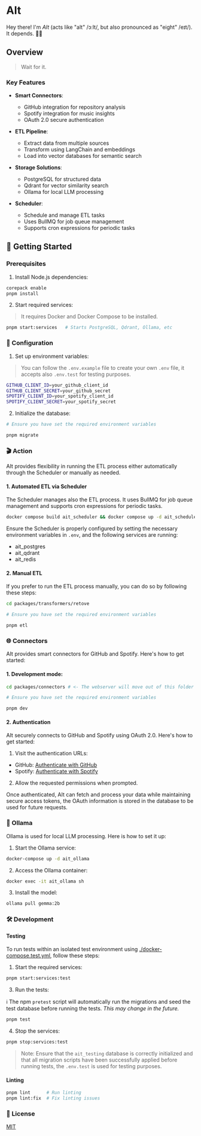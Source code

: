 # AIt

Hey there! I'm _AIt_ (acts like "alt" /ɔːlt/, but also pronounced as "eight" /eɪt/). It depends. 🤷‍♂️

## Overview

> Wait for it.

### Key Features

- **Smart Connectors**:
  - GitHub integration for repository analysis
  - Spotify integration for music insights
  - OAuth 2.0 secure authentication

- **ETL Pipeline**:
  - Extract data from multiple sources
  - Transform using LangChain and embeddings
  - Load into vector databases for semantic search

- **Storage Solutions**:
  - PostgreSQL for structured data
  - Qdrant for vector similarity search
  - Ollama for local LLM processing

- **Scheduler**:
  - Schedule and manage ETL tasks
  - Uses BullMQ for job queue management
  - Supports cron expressions for periodic tasks
  
## 🚀 Getting Started

### Prerequisites

1. Install Node.js dependencies:

```bash
corepack enable
pnpm install
```

2. Start required services:
> It requires Docker and Docker Compose to be installed.

```bash
pnpm start:services   # Starts PostgreSQL, Qdrant, Ollama, etc
````

### 🔧 Configuration

1. Set up environment variables:

> You can follow the `.env.example` file to create your own `.env` file, it accepts also `.env.test` for testing purposes.

```bash
GITHUB_CLIENT_ID=your_github_client_id
GITHUB_CLIENT_SECRET=your_github_secret
SPOTIFY_CLIENT_ID=your_spotify_client_id
SPOTIFY_CLIENT_SECRET=your_spotify_secret
```

2. Initialize the database:

```bash
# Ensure you have set the required environment variables

pnpm migrate
```

### 🎬 Action

AIt provides flexibility in running the ETL process either automatically through the Scheduler or manually as needed.

#### 1. Automated ETL via Scheduler

The Scheduler manages also the ETL process. It uses BullMQ for job queue management and supports cron expressions for periodic tasks.

```bash
docker compose build ait_scheduler && docker compose up -d ait_scheduler
```

Ensure the Scheduler is properly configured by setting the necessary environment variables in `.env`, and the following services are running:
- ait_postgres
- ait_qdrant
- ait_redis

#### 2. Manual ETL

If you prefer to run the ETL process manually, you can do so by following these steps:

```bash
cd packages/transformers/retove

# Ensure you have set the required environment variables

pnpm etl
```

### 🌐 Connectors

AIt provides smart connectors for GitHub and Spotify. Here's how to get started:

#### 1. Development mode:

```bash
cd packages/connectors # <- The webserver will move out of this folder soon

# Ensure you have set the required environment variables

pnpm dev
```

#### 2. Authentication

AIt securely connects to GitHub and Spotify using OAuth 2.0. Here's how to get started:

1. Visit the authentication URLs:
  - GitHub: [Authenticate with GitHub](https://github.com/login/oauth/authorize?client_id=Ov23liPVDFK2UZgKcv7E&redirect_uri=http://localhost:3000/api/github/auth/callback&scope=repo)
  - Spotify: [Authenticate with Spotify](https://accounts.spotify.com/authorize?client_id=d9f5dd3420704900bfb74b933ec8cbde&response_type=code&redirect_uri=http://localhost:3000/api/spotify/auth/callback&scope=playlist-read-private,playlist-read-collaborative,user-read-playback-state,user-read-currently-playing,user-read-recently-played,user-read-playback-position,user-top-read)

2. Allow the requested permissions when prompted.

Once authenticated, AIt can fetch and process your data while maintaining secure access tokens, the OAuth information is stored in the database to be used for future requests.

### 🧠 Ollama

Ollama is used for local LLM processing. Here is how to set it up:

1. Start the Ollama service:

```bash
docker-compose up -d ait_ollama
```

2. Access the Ollama container:

```bash
docker exec -it ait_ollama sh
```

3. Install the model:

```bash
ollama pull gemma:2b
```

### 🛠️ Development

#### Testing

To run tests within an isolated test environment using [./docker-compose.test.yml](./docker-compose.test.yml), follow these steps:

1. Start the required services:

```bash
pnpm start:services:test
```

3. Run the tests:

ℹ️ The npm `pretest` script will automatically run the migrations and seed the test database before running the tests. _This may change in the future._

```bash
pnpm test
```

4. Stop the services:

```bash
pnpm stop:services:test
```

> Note: Ensure that the `ait_testing` database is correctly initialized and that all migration scripts have been successfully applied before running tests, the `.env.test` is used for testing purposes.

#### Linting

```bash
pnpm lint      # Run linting
pnpm lint:fix  # Fix linting issues
```

### 📝 License

[MIT](LICENSE)

